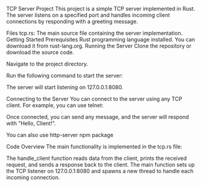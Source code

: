 TCP Server Project
This project is a simple TCP server implemented in Rust. The server listens on a specified port and handles incoming client connections by responding with a greeting message.

Files
tcp.rs: The main source file containing the server implementation.
Getting Started
Prerequisites
Rust programming language installed. You can download it from rust-lang.org.
Running the Server
Clone the repository or download the source code.

Navigate to the project directory.

Run the following command to start the server:

The server will start listening on 127.0.0.1:8080.

Connecting to the Server
You can connect to the server using any TCP client. For example, you can use telnet:

Once connected, you can send any message, and the server will respond with "Hello, Client!".

You can also use http-server npm package

Code Overview
The main functionality is implemented in the tcp.rs file:

The handle_client function reads data from the client, prints the received request, and sends a response back to the client.
The main function sets up the TCP listener on 127.0.0.1:8080 and spawns a new thread to handle each incoming connection.
